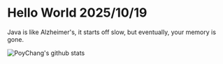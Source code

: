 # Hello World 2025/10/19

Java is like Alzheimer's, it starts off slow, but eventually, your memory is gone.

![PoyChang's github stats](https://github-readme-stats.vercel.app/api?username=poychang&show_icons=true&theme=dracula)
